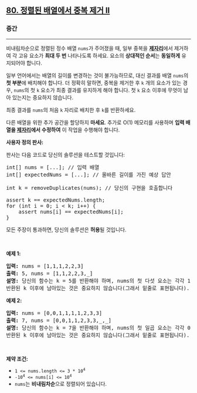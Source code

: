 <h2><a href="https://leetcode.com/problems/remove-duplicates-from-sorted-array-ii">80. 정렬된 배열에서 중복 제거 II</a></h2><h3>중간</h3><hr><p>비내림차순으로 정렬된 정수 배열 <code>nums</code>가 주어졌을 때, 일부 중복을 <a href="https://en.wikipedia.org/wiki/In-place_algorithm" target="_blank"><strong>제자리</strong></a>에서 제거하여 각 고유 요소가 <strong>최대 두 번</strong> 나타나도록 하세요. 요소의 <strong>상대적인 순서</strong>는 <strong>동일하게</strong> 유지되어야 합니다.</p>

<p>일부 언어에서는 배열의 길이를 변경하는 것이 불가능하므로, 대신 결과를 배열 <code>nums</code>의 <strong>첫 부분</strong>에 배치해야 합니다. 더 정확히 말하면, 중복을 제거한 후 <code>k</code> 개의 요소가 있는 경우, <code>nums</code>의 첫 <code>k</code> 요소가 최종 결과를 유지하게 해야 합니다. 첫 <code>k</code> 요소 이후에 무엇이 남아 있는지는 중요하지 않습니다.</p>

<p>최종 결과를 <code>nums</code>의 처음 <code>k</code> 자리로 배치한 후 <code>k</code>를 반환하세요.</p>

<p>다른 배열을 위한 추가 공간을 할당하지 <strong>마세요</strong>. 추가로 O(1) 메모리를 사용하며 <strong>입력 배열을 <a href="https://en.wikipedia.org/wiki/In-place_algorithm" target="_blank">제자리</a>에서 수정하여</strong> 이 작업을 수행해야 합니다.</p>

<p><strong>사용자 정의 판사:</strong></p>

<p>판사는 다음 코드로 당신의 솔루션을 테스트할 것입니다:</p>

<pre>
int[] nums = [...]; // 입력 배열
int[] expectedNums = [...]; // 올바른 길이를 가진 예상 답안

int k = removeDuplicates(nums); // 당신의 구현을 호출합니다

assert k == expectedNums.length;
for (int i = 0; i < k; i++) {
    assert nums[i] == expectedNums[i];
}
</pre>

<p>모든 주장이 통과하면, 당신의 솔루션은 <strong>허용</strong>될 것입니다.</p>

<p>&nbsp;</p>
<p><strong class="example">예제 1:</strong></p>

<pre>
<strong>입력:</strong> nums = [1,1,1,2,2,3]
<strong>출력:</strong> 5, nums = [1,1,2,2,3,_]
<strong>설명:</strong> 당신의 함수는 k = 5를 반환해야 하며, nums의 첫 다섯 요소는 각각 1, 1, 2, 2, 3이어야 합니다.
반환된 k 이후에 남아있는 것은 중요하지 않습니다(그래서 밑줄로 표현됩니다).
</pre>

<p><strong class="example">예제 2:</strong></p>

<pre>
<strong>입력:</strong> nums = [0,0,1,1,1,1,2,3,3]
<strong>출력:</strong> 7, nums = [0,0,1,1,2,3,3,_,_]
<strong>설명:</strong> 당신의 함수는 k = 7을 반환해야 하며, nums의 첫 일곱 요소는 각각 0, 0, 1, 1, 2, 3, 3이어야 합니다.
반환된 k 이후에 남아있는 것은 중요하지 않습니다(그래서 밑줄로 표현됩니다).
</pre>

<p>&nbsp;</p>
<p><strong>제약 조건:</strong></p>

<ul>
	<li><code>1 <= nums.length <= 3 * 10<sup>4</sup></code></li>
	<li><code>-10<sup>4</sup> <= nums[i] <= 10<sup>4</sup></code></li>
	<li><code>nums</code>는 <strong>비내림차순</strong>으로 정렬되어 있습니다.</li>
</ul>